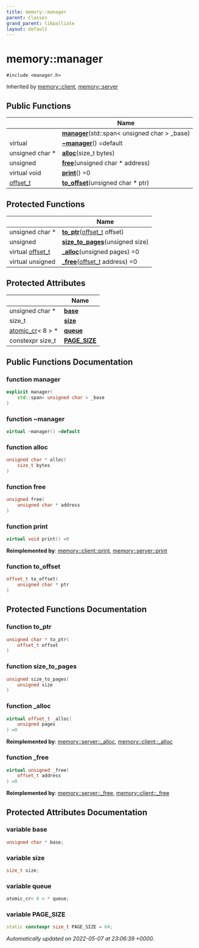 ```yaml
---
title: memory::manager
parent: Classes
grand_parent: libpalliate
layout: default
---
```


# memory::manager






`#include <manager.h>`

Inherited by [memory::client](/libpalliate/generated/Classes/classmemory_1_1client), [memory::server](/libpalliate/generated/Classes/classmemory_1_1server)

## Public Functions

|                | Name           |
| -------------- | -------------- |
| | **[manager](/libpalliate/generated/Classes/classmemory_1_1manager#function-manager)**(std::span< unsigned char > _base) |
| virtual | **[~manager](/libpalliate/generated/Classes/classmemory_1_1manager#function-~manager)**() =default |
| unsigned char * | **[alloc](/libpalliate/generated/Classes/classmemory_1_1manager#function-alloc)**(size_t bytes) |
| unsigned | **[free](/libpalliate/generated/Classes/classmemory_1_1manager#function-free)**(unsigned char * address) |
| virtual void | **[print](/libpalliate/generated/Classes/classmemory_1_1manager#function-print)**() =0 |
| [offset_t](/libpalliate/generated/Namespaces/namespacememory#using-offset-t) | **[to_offset](/libpalliate/generated/Classes/classmemory_1_1manager#function-to-offset)**(unsigned char * ptr) |

## Protected Functions

|                | Name           |
| -------------- | -------------- |
| unsigned char * | **[to_ptr](/libpalliate/generated/Classes/classmemory_1_1manager#function-to-ptr)**([offset_t](/libpalliate/generated/Namespaces/namespacememory#using-offset-t) offset) |
| unsigned | **[size_to_pages](/libpalliate/generated/Classes/classmemory_1_1manager#function-size-to-pages)**(unsigned size) |
| virtual [offset_t](/libpalliate/generated/Namespaces/namespacememory#using-offset-t) | **[_alloc](/libpalliate/generated/Classes/classmemory_1_1manager#function--alloc)**(unsigned pages) =0 |
| virtual unsigned | **[_free](/libpalliate/generated/Classes/classmemory_1_1manager#function--free)**([offset_t](/libpalliate/generated/Namespaces/namespacememory#using-offset-t) address) =0 |

## Protected Attributes

|                | Name           |
| -------------- | -------------- |
| unsigned char * | **[base](/libpalliate/generated/Classes/classmemory_1_1manager#variable-base)**  |
| size_t | **[size](/libpalliate/generated/Classes/classmemory_1_1manager#variable-size)**  |
| [atomic_cr](/libpalliate/generated/Classes/classatomic__cr)< 8 > * | **[queue](/libpalliate/generated/Classes/classmemory_1_1manager#variable-queue)**  |
| constexpr size_t | **[PAGE_SIZE](/libpalliate/generated/Classes/classmemory_1_1manager#variable-page-size)**  |

## Public Functions Documentation

### function manager

```cpp
explicit manager(
    std::span< unsigned char > _base
)
```


### function ~manager

```cpp
virtual ~manager() =default
```


### function alloc

```cpp
unsigned char * alloc(
    size_t bytes
)
```


### function free

```cpp
unsigned free(
    unsigned char * address
)
```


### function print

```cpp
virtual void print() =0
```


**Reimplemented by**: [memory::client::print](/libpalliate/generated/Classes/classmemory_1_1client#function-print), [memory::server::print](/libpalliate/generated/Classes/classmemory_1_1server#function-print)


### function to_offset

```cpp
offset_t to_offset(
    unsigned char * ptr
)
```


## Protected Functions Documentation

### function to_ptr

```cpp
unsigned char * to_ptr(
    offset_t offset
)
```


### function size_to_pages

```cpp
unsigned size_to_pages(
    unsigned size
)
```


### function _alloc

```cpp
virtual offset_t _alloc(
    unsigned pages
) =0
```


**Reimplemented by**: [memory::server::_alloc](/libpalliate/generated/Classes/classmemory_1_1server#function--alloc), [memory::client::_alloc](/libpalliate/generated/Classes/classmemory_1_1client#function--alloc)


### function _free

```cpp
virtual unsigned _free(
    offset_t address
) =0
```


**Reimplemented by**: [memory::server::_free](/libpalliate/generated/Classes/classmemory_1_1server#function--free), [memory::client::_free](/libpalliate/generated/Classes/classmemory_1_1client#function--free)


## Protected Attributes Documentation

### variable base

```cpp
unsigned char * base;
```


### variable size

```cpp
size_t size;
```


### variable queue

```cpp
atomic_cr< 8 > * queue;
```


### variable PAGE_SIZE

```cpp
static constexpr size_t PAGE_SIZE = 64;
```



_Automatically updated on 2022-05-07 at 23:06:39 +0000._